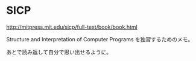 SICP
====

http://mitpress.mit.edu/sicp/full-text/book/book.html

Structure and Interpretation of Computer Programs 
を独習するためのメモ。

あとで読み返して自分で思い出せるように。
